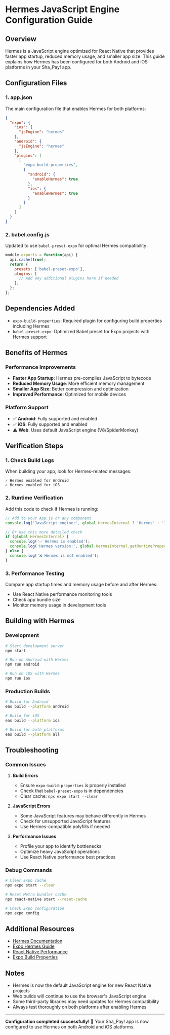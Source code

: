 # Hermes JavaScript Engine Configuration Guide

## Overview
Hermes is a JavaScript engine optimized for React Native that provides faster app startup, reduced memory usage, and smaller app size. This guide explains how Hermes has been configured for both Android and iOS platforms in your Sha_Pay! app.

## Configuration Files

### 1. app.json
The main configuration file that enables Hermes for both platforms:

```json
{
  "expo": {
    "ios": {
      "jsEngine": "hermes"
    },
    "android": {
      "jsEngine": "hermes"
    },
    "plugins": [
      [
        "expo-build-properties",
        {
          "android": {
            "enableHermes": true
          },
          "ios": {
            "enableHermes": true
          }
        }
      ]
    ]
  }
}
```

### 2. babel.config.js
Updated to use `babel-preset-expo` for optimal Hermes compatibility:

```javascript
module.exports = function(api) {
  api.cache(true);
  return {
    presets: ['babel-preset-expo'],
    plugins: [
      // Add any additional plugins here if needed
    ],
  };
};
```

## Dependencies Added
- `expo-build-properties`: Required plugin for configuring build properties including Hermes
- `babel-preset-expo`: Optimized Babel preset for Expo projects with Hermes support

## Benefits of Hermes

### Performance Improvements
- **Faster App Startup**: Hermes pre-compiles JavaScript to bytecode
- **Reduced Memory Usage**: More efficient memory management
- **Smaller App Size**: Better compression and optimization
- **Improved Performance**: Optimized for mobile devices

### Platform Support
- ✅ **Android**: Fully supported and enabled
- ✅ **iOS**: Fully supported and enabled
- ⚠️ **Web**: Uses default JavaScript engine (V8/SpiderMonkey)

## Verification Steps

### 1. Check Build Logs
When building your app, look for Hermes-related messages:
```
✓ Hermes enabled for Android
✓ Hermes enabled for iOS
```

### 2. Runtime Verification
Add this code to check if Hermes is running:

```javascript
// Add to your App.js or any component
console.log('JavaScript engine:', global.HermesInternal ? 'Hermes' : 'JSC/V8');

// Or use this more detailed check
if (global.HermesInternal) {
  console.log('✅ Hermes is enabled');
  console.log('Hermes version:', global.HermesInternal.getRuntimeProperties?.()?.['OSS Release Version'] || 'Unknown');
} else {
  console.log('❌ Hermes is not enabled');
}
```

### 3. Performance Testing
Compare app startup times and memory usage before and after Hermes:
- Use React Native performance monitoring tools
- Check app bundle size
- Monitor memory usage in development tools

## Building with Hermes

### Development
```bash
# Start development server
npm start

# Run on Android with Hermes
npm run android

# Run on iOS with Hermes
npm run ios
```

### Production Builds
```bash
# Build for Android
eas build --platform android

# Build for iOS
eas build --platform ios

# Build for both platforms
eas build --platform all
```

## Troubleshooting

### Common Issues

1. **Build Errors**
   - Ensure `expo-build-properties` is properly installed
   - Check that `babel-preset-expo` is in dependencies
   - Clear cache: `npx expo start --clear`

2. **JavaScript Errors**
   - Some JavaScript features may behave differently in Hermes
   - Check for unsupported JavaScript features
   - Use Hermes-compatible polyfills if needed

3. **Performance Issues**
   - Profile your app to identify bottlenecks
   - Optimize heavy JavaScript operations
   - Use React Native performance best practices

### Debug Commands
```bash
# Clear Expo cache
npx expo start --clear

# Reset Metro bundler cache
npx react-native start --reset-cache

# Check Expo configuration
npx expo config
```

## Additional Resources

- [Hermes Documentation](https://hermesengine.dev/)
- [Expo Hermes Guide](https://docs.expo.dev/guides/using-hermes/)
- [React Native Performance](https://reactnative.dev/docs/performance)
- [Expo Build Properties](https://docs.expo.dev/versions/latest/sdk/build-properties/)

## Notes

- Hermes is now the default JavaScript engine for new React Native projects
- Web builds will continue to use the browser's JavaScript engine
- Some third-party libraries may need updates for Hermes compatibility
- Always test thoroughly on both platforms after enabling Hermes

---

**Configuration completed successfully!** 🚀
Your Sha_Pay! app is now configured to use Hermes on both Android and iOS platforms.